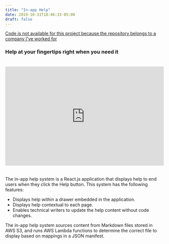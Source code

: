 ```yaml
---
title: "In-app Help"
date: 2019-10-31T18:46:33-05:00
draft: false
---
```


[Code is not available for this project because the repository belongs to a company I've worked for](/work/in-app-help/)

### Help at your fingertips right when you need it

<iframe style="margin:20px 0px 20px 0px;" width="100%" height="315" src="https://www.youtube.com/embed/xzwPAi4ZU-0" frameborder="0" allow="accelerometer; autoplay; encrypted-media; gyroscope; picture-in-picture" allowfullscreen></iframe>


The in-app help system is a React.js application that displays help to end users when they click the Help button. This system has the following features:

* Displays help within a drawer embedded in the application.
* Displays help contextual to each page.
* Enables technical writers to update the help content without code changes.

The in-app help system sources content from Markdown files stored in AWS S3, and runs AWS Lambda functions to determine the correct file to display based on mappings in a JSON manifest.

